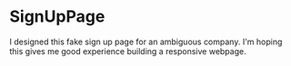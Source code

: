 # SignUpPage

I designed this fake sign up page for an ambiguous company. I'm hoping this gives me good experience building a responsive webpage.
